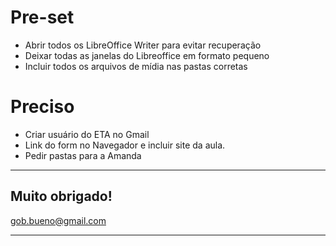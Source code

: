 # Pre-set

- Abrir todos os LibreOffice Writer para evitar recuperação
- Deixar todas as janelas do Libreoffice em formato pequeno
- Incluir todos os arquivos de mídia nas pastas corretas

# Preciso
- Criar usuário do ETA no Gmail
- Link do form no Navegador e incluir site da aula.
- Pedir pastas para a Amanda

---

## Muito obrigado!

gob.bueno@gmail.com

---